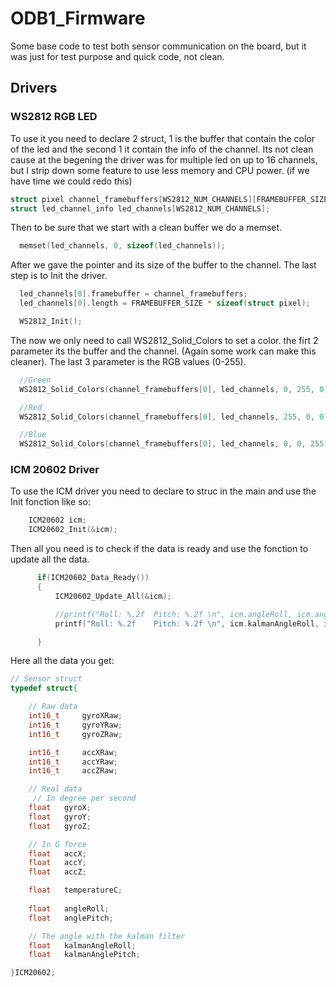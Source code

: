 # ODB1_Firmware

Some base code to test both sensor communication on the board, but it was just for test purpose and quick code, not clean.


## Drivers

### WS2812 RGB LED

To use it you need to declare 2 struct, 1 is the buffer that contain the color of the led and the second 1 it contain the info of the channel. Its not clean cause at the begening the driver was for multiple led on up to 16 channels, but I strip down some feature to use less memory and CPU power. (if we have time we could redo this)

```C
struct pixel channel_framebuffers[WS2812_NUM_CHANNELS][FRAMEBUFFER_SIZE];
struct led_channel_info led_channels[WS2812_NUM_CHANNELS];
```

Then to be sure that we start with a clean buffer we do a memset.

```C
  memset(led_channels, 0, sizeof(led_channels));
```

After we gave the pointer and its size of the buffer to the channel.
The last step is to Init the driver.

```C
  led_channels[0].framebuffer = channel_framebuffers;
  led_channels[0].length = FRAMEBUFFER_SIZE * sizeof(struct pixel);

  WS2812_Init();
```

The now we only need to call WS2812_Solid_Colors to set a color. the firt 2 parameter its the buffer and the channel. (Again some work can make this cleaner). The last 3 parameter is the RGB values (0-255).

```C
  //Green
  WS2812_Solid_Colors(channel_framebuffers[0], led_channels, 0, 255, 0);

  //Red
  WS2812_Solid_Colors(channel_framebuffers[0], led_channels, 255, 0, 0);

  //Blue
  WS2812_Solid_Colors(channel_framebuffers[0], led_channels, 0, 0, 255);
  ```

### ICM 20602 Driver

To use the ICM driver you need to declare to struc in the main and use the Init fonction like so:

```C
    ICM20602 icm;
    ICM20602_Init(&icm);
```

Then all you need is to check if the data is ready and use the fonction to update all the data.
```C
	  if(ICM20602_Data_Ready())
	  {
		  ICM20602_Update_All(&icm);

		  //printf("Roll: %.2f	Pitch: %.2f \n", icm.angleRoll, icm.anglePitch);
		  printf("Roll: %.2f	Pitch: %.2f \n", icm.kalmanAngleRoll, icm.kalmanAnglePitch);

	  }
```

Here all the data you get:
```C
// Sensor struct
typedef struct{

	// Raw data
	int16_t 	gyroXRaw;
	int16_t 	gyroYRaw;
	int16_t 	gyroZRaw;

	int16_t 	accXRaw;
	int16_t 	accYRaw;
	int16_t 	accZRaw;

	// Real data
 	 // In degree per second
	float 	gyroX;
	float 	gyroY;
	float 	gyroZ;

  	// In G force
	float 	accX;
	float 	accY;
	float 	accZ;

	float 	temperatureC;
  
	float	angleRoll;
	float	anglePitch;

  	// The angle with the kalman filter
	float	kalmanAngleRoll;
	float	kalmanAnglePitch;

}ICM20602;
```
